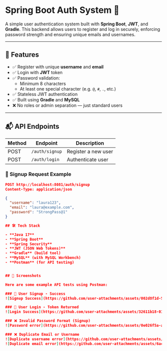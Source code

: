 # Spring Boot Auth System 🔐

A simple user authentication system built with **Spring Boot**, **JWT**, and **Gradle**. This backend allows users to register and log in securely, enforcing password strength and ensuring unique emails and usernames.

---

## 🚀 Features

- ✅ Register with unique **username** and **email**
- ✅ Login with **JWT** token
- ✅ Password validation:
  - Minimum 8 characters
  - At least one special character (e.g. `@`, `#`, `.`, etc.)
- ✅ Stateless JWT authentication
- ✅ Built using **Gradle** and **MySQL**
- ❌ No roles or admin separation — just standard users

---

## 📬 API Endpoints

| Method | Endpoint         | Description         |
|--------|------------------|---------------------|
| POST   | `/auth/signup`   | Register a new user |
| POST   | `/auth/login`    | Authenticate user   |

### 🔧 Signup Request Example

```json
POST http://localhost:8081/auth/signup
Content-Type: application/json

{
  "username": "laura123",
  "email": "laura@example.com",
  "password": "StrongPass@1"
}

## 🛠️ Tech Stack

- **Java 17**
- **Spring Boot**
- **Spring Security**
- **JWT (JSON Web Tokens)**
- **Gradle** (build tool)
- **MySQL** (with MySQL Workbench)
- **Postman** (for API testing)


## 📸 Screenshots

Here are some example API tests using Postman:

### 📝 User Signup - Success
![Signup Success](https://github.com/user-attachments/assets/002d8f1d-5a02-46b8-a18a-b5ba0efaa7dd)

### 🔐 User Login - Token Returned
![Login Success](https://github.com/user-attachments/assets/32611b18-014b-42f6-9967-d76bda31a071)

### ❌ Invalid Password Format (Signup)
![Password error](https://github.com/user-attachments/assets/0e026f5a-a3f0-489d-afd2-713afbcb4f56)

### ❌ Duplicate Email or Username
![Duplicate username error](https://github.com/user-attachments/assets/72abcd77-6b7f-468b-b85f-c6f13062f76b)
![Duplicate email error](https://github.com/user-attachments/assets/6ac31dd0-1050-4767-b023-d9bd0c28c981)





